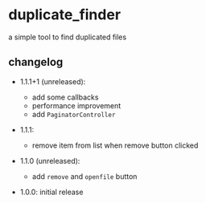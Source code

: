 # duplicate_finder

a simple tool to find duplicated files

## changelog

* 1.1.1+1 (unreleased):
  * add some callbacks
  * performance improvement
  * add `PaginatorController`

* 1.1.1: 
  * remove item from list when remove button clicked

* 1.1.0 (unreleased): 
  * add `remove` and `openfile` button

* 1.0.0: initial release
